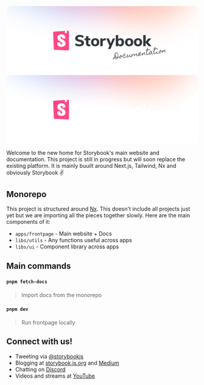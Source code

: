 ![Storybook Web Light](github-light.png#gh-light-mode-only)
![Storybook Web Dark](github-dark.png#gh-dark-mode-only)

Welcome to the new home for Storybook's main website and documentation. This project is still in progress but will soon replace the existing platform. It is mainly buuilt around Next.js, Tailwind, Nx and obviously Storybook ✌️

## Monorepo

This project is structured around [Nx](https://nx.dev). This doesn't include all projects just yet but we are importing all the pieces together slowly. Here are the main components of it:

- `apps/frontpage` - Main website + Docs
- `libs/utils` - Any functions useful across apps
- `libs/ui` - Component library across apps

## Main commands

#### `pnpm fetch-docs`

> Import docs from the monorepo

#### `pnpm dev`

> Run frontpage locally

## Connect with us!

- Tweeting via [@storybookjs](https://twitter.com/storybookjs)
- Blogging at [storybook.js.org](https://storybook.js.org/blog/) and [Medium](https://medium.com/storybookjs)
- Chatting on [Discord](https://discord.gg/storybook)
- Videos and streams at [YouTube](https://www.youtube.com/channel/UCr7Quur3eIyA_oe8FNYexfg)
